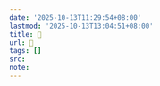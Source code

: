 ```yaml
---
date: '2025-10-13T11:29:54+08:00'
lastmod: '2025-10-13T13:04:51+08:00'
title: 󰣧
url: 󰣧
tags: []
src:
note:
---
```

